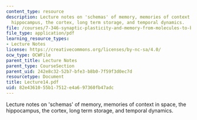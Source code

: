 ```yaml
---
content_type: resource
description: Lecture notes on 'schemas' of memory, memories of context in space, the
  hippocampus, the cortex, long term storage, and temporal dynamics.
file: /courses/7-346-synaptic-plasticity-and-memory-from-molecules-to-behavior-fall-2007/82e4361055b17512e4a697360fb47adc_Lecture14.pdf
file_type: application/pdf
learning_resource_types:
- Lecture Notes
license: https://creativecommons.org/licenses/by-nc-sa/4.0/
ocw_type: OCWFile
parent_title: Lecture Notes
parent_type: CourseSection
parent_uid: 242e8c32-52b7-bfe3-b8b0-7f59f3d0ec7d
resourcetype: Document
title: Lecture14.pdf
uid: 82e43610-55b1-7512-e4a6-97360fb47adc
---
```

Lecture notes on 'schemas' of memory, memories of context in space, the hippocampus, the cortex, long term storage, and temporal dynamics.